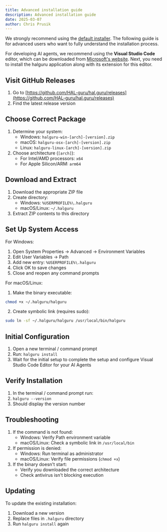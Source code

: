 ```yaml
---
title: Advanced installation guide
description: Advanced installation guide
date: 2025-03-07
author: Chris Prusik
---
```


We strongly recommend using the [default installer](install.md). The following guide is for advanced users who want to fully understand the installation process.

For developing AI agents, we recommend using the **Visual Studio Code** editor, which can be downloaded from [Microsoft's website](https://code.visualstudio.com/download).
Next, you need to install the halguru application along with its extension for this editor.

## Visit GitHub Releases

1. Go to [https://github.com/HAL-guru/hal.guru/releases](https://github.com/HAL-guru/hal.guru/releases)
2. Find the latest release version

## Choose Correct Package

1. Determine your system:
    * Windows: `halguru-win-[arch]-[version].zip`
    * macOS: `halguru-osx-[arch]-[version].zip`
    * Linux: `halguru-linux-[arch]-[version].zip`
2. Choose architecture (`[arch]`):
    * For Intel/AMD processors: `x64`
    * For Apple Silicon/ARM: `arm64`

## Download and Extract

1. Download the appropriate ZIP file
2. Create directory:
    * Windows: `%USERPROFILE%\.halguru`
    * macOS/Linux: `~/.halguru`
3. Extract ZIP contents to this directory

## Set Up System Access

For Windows:

1. Open System Properties → Advanced → Environment Variables
2. Edit User Variables → Path
3. Add new entry: `%USERPROFILE%\.halguru`
4. Click OK to save changes
5. Close and reopen any command prompts

For macOS/Linux:

1. Make the binary executable:

```bash
chmod +x ~/.halguru/halguru
```

2. Create symbolic link (requires sudo):

```bash
sudo ln -sf ~/.halguru/halguru /usr/local/bin/halguru
```

## Initial Configuration

1. Open a new terminal / command prompt
2. Run: `halguru install`
3. Wait for the initial setup to complete the setup and configure Visual Studio Code Editor for your AI Agents

## Verify Installation

1. In the terminal / command prompt run:
2. `halguru --version`
3. Should display the version number

## Troubleshooting

1. If the command is not found:
    * Windows: Verify Path environment variable
    * macOS/Linux: Check a symbolic link in `/usr/local/bin`
2. If permission is denied:
    * Windows: Run terminal as administrator
    * macOS/Linux: Verify file permissions (`chmod +x`)
3. If the binary doesn't start:
    * Verify you downloaded the correct architecture
    * Check antivirus isn't blocking execution

## Updating

To update the existing installation:

1. Download a new version
2. Replace files in `.halguru` directory
3. Run `halguru install` again
